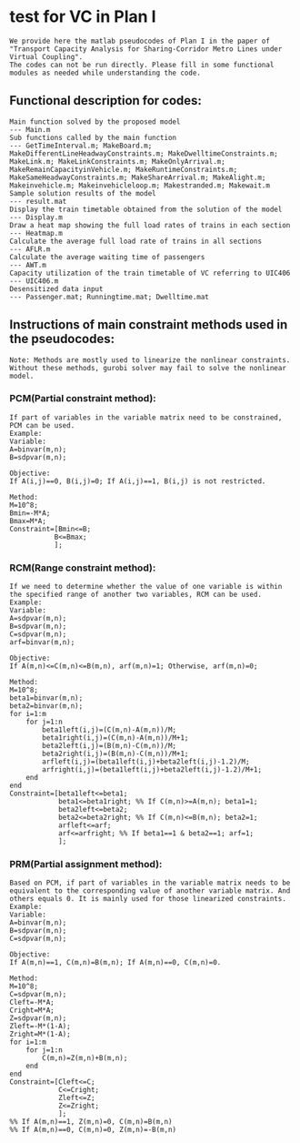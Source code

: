 # test for VC in Plan I
    We provide here the matlab pseudocodes of Plan I in the paper of "Transport Capacity Analysis for Sharing-Corridor Metro Lines under Virtual Coupling".
    The codes can not be run directly. Please fill in some functional modules as needed while understanding the code.

## Functional description for codes:
    Main function solved by the proposed model                            --- Main.m
    Sub functions called by the main function                             --- GetTimeInterval.m; MakeBoard.m; MakeDifferentLineHeadwayConstraints.m; MakeDwelltimeConstraints.m; MakeLink.m; MakeLinkConstraints.m; MakeOnlyArrival.m; MakeRemainCapacityinVehicle.m; MakeRuntimeConstraints.m; MakeSameHeadwayConstraints.m; MakeShareArrival.m; MakeAlight.m; Makeinvehicle.m; Makeinvehicleloop.m; Makestranded.m; Makewait.m
    Sample solution results of the model                                  --- result.mat
    Display the train timetable obtained from the solution of the model   --- Display.m
    Draw a heat map showing the full load rates of trains in each section --- Heatmap.m
    Calculate the average full load rate of trains in all sections        --- AFLR.m
    Calculate the average waiting time of passengers                      --- AWT.m
    Capacity utilization of the train timetable of VC referring to UIC406 --- UIC406.m
    Desensitized data input                                               --- Passenger.mat; Runningtime.mat; Dwelltime.mat


## Instructions of main constraint methods used in the pseudocodes:
    Note: Methods are mostly used to linearize the nonlinear constraints. Without these methods, gurobi solver may fail to solve the nonlinear model.
    
### PCM(Partial constraint method):
    If part of variables in the variable matrix need to be constrained, PCM can be used.
    Example:
    Variable:
    A=binvar(m,n);
    B=sdpvar(m,n);
    
    Objective: 
    If A(i,j)==0, B(i,j)=0; If A(i,j)==1, B(i,j) is not restricted.

    Method:
    M=10^8;
    Bmin=-M*A;
    Bmax=M*A;
    Constraint=[Bmin<=B;
               B<=Bmax;
               ];

### RCM(Range constraint method):
    If we need to determine whether the value of one variable is within the specified range of another two variables, RCM can be used.
    Example:
    Variable:
    A=sdpvar(m,n);
    B=sdpvar(m,n);
    C=sdpvar(m,n);
    arf=binvar(m,n);
    
    Objective: 
    If A(m,n)<=C(m,n)<=B(m,n), arf(m,n)=1; Otherwise, arf(m,n)=0;

    Method:
    M=10^8;
    beta1=binvar(m,n);
    beta2=binvar(m,n);
    for i=1:m
        for j=1:n
            beta1left(i,j)=(C(m,n)-A(m,n))/M;
            beta1right(i,j)=(C(m,n)-A(m,n))/M+1; 
            beta2left(i,j)=(B(m,n)-C(m,n))/M;
            beta2right(i,j)=(B(m,n)-C(m,n))/M+1;
            arfleft(i,j)=(beta1left(i,j)+beta2left(i,j)-1.2)/M;
            arfright(i,j)=(beta1left(i,j)+beta2left(i,j)-1.2)/M+1;
        end
    end
    Constraint=[beta1left<=beta1;
                beta1<=beta1right; %% If C(m,n)>=A(m,n); beta1=1;
                beta2left<=beta2;
                beta2<=beta2right; %% If C(m,n)<=B(m,n); beta2=1;
                arfleft<=arf;
                arf<=arfright; %% If beta1==1 & beta2==1; arf=1;
                ];
                
### PRM(Partial assignment method):
    Based on PCM, if part of variables in the variable matrix needs to be equivalent to the corresponding value of another variable matrix. And others equals 0. It is mainly used for those linearized constraints.
    Example:
    Variable:
    A=binvar(m,n);
    B=sdpvar(m,n);
    C=sdpvar(m,n);
    
    Objective: 
    If A(m,n)==1, C(m,n)=B(m,n); If A(m,n)==0, C(m,n)=0.

    Method:
    M=10^8;
    C=sdpvar(m,n);
    Cleft=-M*A;
    Cright=M*A;
    Z=sdpvar(m,n);
    Zleft=-M*(1-A);
    Zright=M*(1-A);
    for i=1:m
        for j=1:n
            C(m,n)=Z(m,n)+B(m,n); 
        end
    end
    Constraint=[Cleft<=C;
                C<=Cright; 
                Zleft<=Z;
                Z<=Zright; 
                ];
    %% If A(m,n)==1, Z(m,n)=0, C(m,n)=B(m,n)
    %% If A(m,n)==0, C(m,n)=0, Z(m,n)=-B(m,n)
    

    
    
    
    
